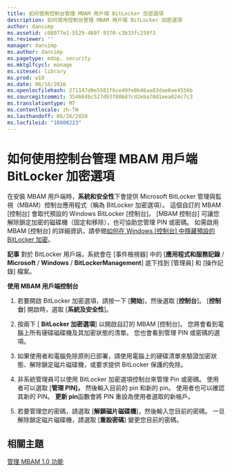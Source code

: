 ```yaml
---
title: 如何使用控制台管理 MBAM 用戶端 BitLocker 加密選項
description: 如何使用控制台管理 MBAM 用戶端 BitLocker 加密選項
author: dansimp
ms.assetid: c08077e1-5529-468f-9370-c3b33fc258f3
ms.reviewer: ''
manager: dansimp
ms.author: dansimp
ms.pagetype: mdop, security
ms.mktglfcycl: manage
ms.sitesec: library
ms.prod: w10
ms.date: 06/16/2016
ms.openlocfilehash: 271147d0e5581f6ce49fe0b46aa83dae6ae4556b
ms.sourcegitcommit: 354664bc527d93f80687cd2eba70d1eea024c7c3
ms.translationtype: MT
ms.contentlocale: zh-TW
ms.lasthandoff: 06/26/2020
ms.locfileid: "10800223"
---
```

# 如何使用控制台管理 MBAM 用戶端 BitLocker 加密選項


在安裝 MBAM 用戶端時，**系統和安全性**下會提供 Microsoft BitLocker 管理與監視（MBAM）控制台應用程式（稱為 BitLocker 加密選項）。 這個自訂的 MBAM [控制台] 會取代預設的 Windows BitLocker [控制台]。 [MBAM 控制台] 可讓您解除鎖定加密的磁碟機（固定和移除），也可協助您管理 PIN 或密碼。 如需啟用 MBAM [控制台] 的詳細資訊，請參閱[如何在 Windows [控制台] 中隱藏預設的 BitLocker 加密](how-to-hide-default-bitlocker-encryption-in-the-windows-control-panel.md)。

**記事** 對於 BitLocker 用戶端，系統會在 [事件檢視器] 中的 [**應用程式和服務記錄**  /  **Microsoft**  /  **Windows**  /  **BitLockerManagement**] 底下找到 [管理員] 和 [操作記錄] 檔案。

 

**使用 MBAM 用戶端控制台**

1.  若要開啟 BitLocker 加密選項，請按一下 [**開始**]，然後選取 [**控制台**]。 [**控制台**] 開啟時，選取 [**系統及安全性**]。

2.  按兩下 [ **BitLocker 加密選項**] 以開啟自訂的 MBAM [控制台]。 您將會看到電腦上所有硬碟磁碟機及其加密狀態的清單。 您也會看到管理 PIN 或密碼的選項。

3.  如果使用者和電腦免除原則已部署，請使用電腦上的硬碟清單來驗證加密狀態、解除鎖定磁片磁碟機，或要求提供 BitLocker 保護的免除。

4.  非系統管理員可以使用 BitLocker 加密選項控制台來管理 Pin 或密碼。 使用者可以選取 [**管理 PIN]，** 然後輸入目前的 pin 和新的 pin。 使用者也可以確認其新的 PIN。 **更新 pin**函數會將 PIN 重設為使用者選取的新帳戶。

5.  若要管理您的密碼，請選取 [**解鎖磁片磁碟機**]，然後輸入您目前的密碼。 一旦解除鎖定磁片磁碟機，請選取 [**重設密碼**] 變更您目前的密碼。

## 相關主題


[管理 MBAM 1.0 功能](administering-mbam-10-features.md)

 

 






